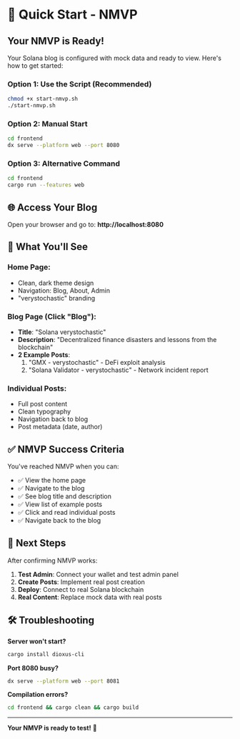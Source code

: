 # 🚀 Quick Start - NMVP

## Your NMVP is Ready!

Your Solana blog is configured with mock data and ready to view. Here's how to get started:

### Option 1: Use the Script (Recommended)
```bash
chmod +x start-nmvp.sh
./start-nmvp.sh
```

### Option 2: Manual Start
```bash
cd frontend
dx serve --platform web --port 8080
```

### Option 3: Alternative Command
```bash
cd frontend
cargo run --features web
```

## 🌐 Access Your Blog

Open your browser and go to: **http://localhost:8080**

## 📖 What You'll See

### Home Page:
- Clean, dark theme design
- Navigation: Blog, About, Admin
- "verystochastic" branding

### Blog Page (Click "Blog"):
- **Title**: "Solana verystochastic"
- **Description**: "Decentralized finance disasters and lessons from the blockchain"
- **2 Example Posts**:
  1. "GMX - verystochastic" - DeFi exploit analysis
  2. "Solana Validator - verystochastic" - Network incident report

### Individual Posts:
- Full post content
- Clean typography
- Navigation back to blog
- Post metadata (date, author)

## ✅ NMVP Success Criteria

You've reached NMVP when you can:
- ✅ View the home page
- ✅ Navigate to the blog
- ✅ See blog title and description
- ✅ View list of example posts
- ✅ Click and read individual posts
- ✅ Navigate back to the blog

## 🎯 Next Steps

After confirming NMVP works:
1. **Test Admin**: Connect your wallet and test admin panel
2. **Create Posts**: Implement real post creation
3. **Deploy**: Connect to real Solana blockchain
4. **Real Content**: Replace mock data with real posts

## 🛠️ Troubleshooting

**Server won't start?**
```bash
cargo install dioxus-cli
```

**Port 8080 busy?**
```bash
dx serve --platform web --port 8081
```

**Compilation errors?**
```bash
cd frontend && cargo clean && cargo build
```

---

**Your NMVP is ready to test!** 🎉 